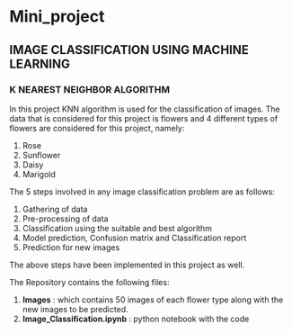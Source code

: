 # Mini_project
## IMAGE CLASSIFICATION USING MACHINE LEARNING
### K NEAREST NEIGHBOR ALGORITHM

In this project KNN algorithm is used for the classification of images. The data that is considered for this project is flowers and 4 different types of flowers are considered for this project, namely:</br>
1) Rose
2) Sunflower
3) Daisy
4) Marigold

The 5 steps involved in any image classification problem are as follows:
1) Gathering of data
2) Pre-processing of data
3) Classification using the suitable and best algorithm
4) Model prediction, Confusion matrix and Classification report
5) Prediction for new images

The above steps have been implemented in this project as well.</br>

The Repository contains the following files:</br>
1) **Images** : which contains 50 images of each flower type along with the new images to be predicted.
2) **Image_Classification.ipynb** : python notebook with the code
